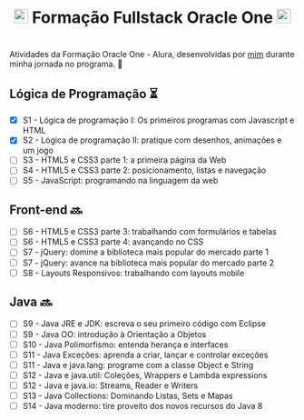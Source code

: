 # <h1 align="center"> <img width="25px" src="https://avatars.githubusercontent.com/u/4430336?s=200&v=4"> Formação Fullstack Oracle One <img width="25px" src="https://avatars.githubusercontent.com/u/4430336?s=200&v=4"> <h1>

Atividades da Formação Oracle One - Alura, desenvolvidas por [mim](https://www.linkedin.com/in/elizabethvelozo) durante minha jornada no programa. :dart:

## Lógica de Programação ⏳

- [x] S1 - Lógica de programação I: Os primeiros programas com Javascript e HTML
- [x] S2 - Lógica de programação II: pratique com desenhos, animações e um jogo
- [ ] S3 - HTML5 e CSS3 parte 1: a primeira página da Web
- [ ] S4 - HTML5 e CSS3 parte 2: posicionamento, listas e navegação
- [ ] S5 - JavaScript: programando na linguagem da web

## Front-end 🔜

- [ ] S6 - HTML5 e CSS3 parte 3: trabalhando com formulários e tabelas
- [ ] S6 - HTML5 e CSS3 parte 4: avançando no CSS
- [ ] S7 - jQuery: domine a biblioteca mais popular do mercado parte 1
- [ ] S7 - jQuery: avance na biblioteca mais popular do mercado parte 2
- [ ] S8 - Layouts Responsivos: trabalhando com layouts mobile

## Java 🔜

- [ ] S9 - Java JRE e JDK: escreva o seu primeiro código com Eclipse
- [ ] S9 - Java OO: introdução à Orientação a Objetos
- [ ] S10 - Java Polimorfismo: entenda herança e interfaces
- [ ] S11 - Java Exceções: aprenda a criar, lançar e controlar exceções
- [ ] S11 - Java e java.lang: programe com a classe Object e String
- [ ] S12 - Java e java.util: Coleções, Wrappers e Lambda expressions
- [ ] S12 - Java e java.io: Streams, Reader e Writers
- [ ] S13 - Java Collections: Dominando Listas, Sets e Mapas
- [ ] S14 - Java moderno: tire proveito dos novos recursos do Java 8